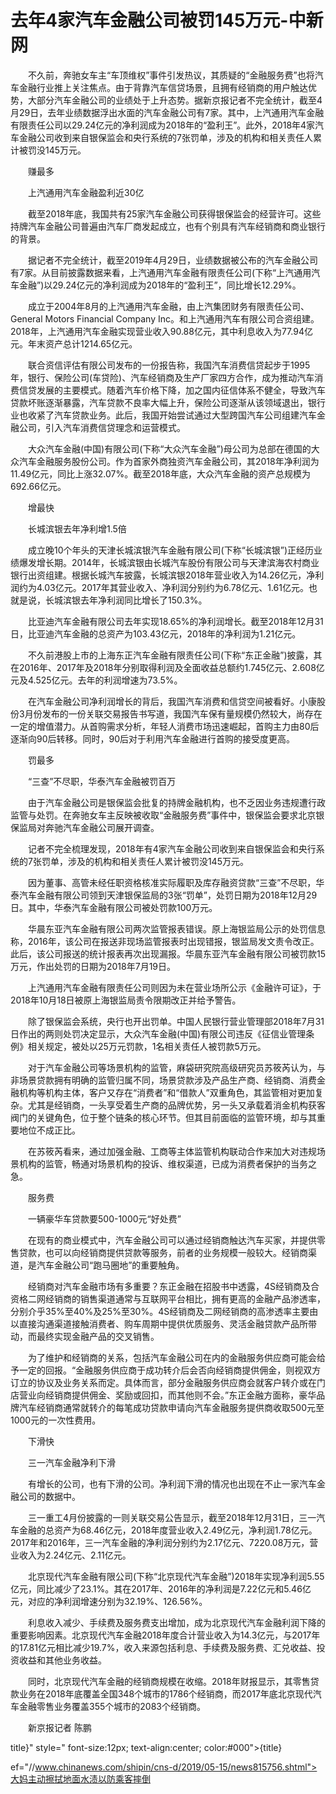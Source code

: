 # 去年4家汽车金融公司被罚145万元-中新网

　　不久前，奔驰女车主“车顶维权”事件引发热议，其质疑的“金融服务费”也将汽车金融行业推上关注焦点。由于背靠汽车信贷场景，且拥有经销商的用户触达优势，大部分汽车金融公司的业绩处于上升态势。据新京报记者不完全统计，截至4月29日，去年业绩数据浮出水面的汽车金融公司有7家。其中，上汽通用汽车金融有限责任公司以29.24亿元的净利润成为2018年的“盈利王”。此外，2018年4家汽车金融公司收到来自银保监会和央行系统的7张罚单，涉及的机构和相关责任人累计被罚没145万元。

　　赚最多

　　上汽通用汽车金融盈利近30亿

　　截至2018年底，我国共有25家汽车金融公司获得银保监会的经营许可。这些持牌汽车金融公司普遍由汽车厂商发起成立，也有个别具有汽车经销商和商业银行的背景。

　　据记者不完全统计，截至2019年4月29日，业绩数据被公布的汽车金融公司有7家。从目前披露数据来看，上汽通用汽车金融有限责任公司(下称“上汽通用汽车金融”)以29.24亿元的净利润成为2018年的“盈利王”，同比增长12.29%。

　　成立于2004年8月的上汽通用汽车金融，由上汽集团财务有限责任公司、General Motors Financial Company Inc。和上汽通用汽车有限公司合资组建。2018年，上汽通用汽车金融实现营业收入90.88亿元，其中利息收入为77.94亿元。年末资产总计1214.65亿元。

　　联合资信评估有限公司发布的一份报告称，我国汽车消费信贷起步于1995年，银行、保险公司(车贷险)、汽车经销商及生产厂家四方合作，成为推动汽车消费信贷发展的主要模式。随着汽车价格下降，加之国内征信体系不健全，导致汽车贷款坏账逐渐暴露，汽车贷款不良率大幅上升，保险公司逐渐从该领域退出，银行业也收紧了汽车贷款业务。此后，我国开始尝试通过大型跨国汽车公司组建汽车金融公司，引入汽车消费信贷理念和运营模式。

　　大众汽车金融(中国)有限公司(下称“大众汽车金融”)母公司为总部在德国的大众汽车金融服务股份公司。作为首家外商独资汽车金融公司，其2018年净利润为11.49亿元，同比上涨32.07%。截至2018年底，大众汽车金融的资产总规模为692.66亿元。

　　增最快

　　长城滨银去年净利增1.5倍

　　成立晚10个年头的天津长城滨银汽车金融有限公司(下称“长城滨银”)正经历业绩爆发增长期。2014年，长城滨银由长城汽车股份有限公司与天津滨海农村商业银行出资组建。根据长城汽车披露，长城滨银2018年营业收入为14.26亿元，净利润约为4.03亿元。2017年其营业收入、净利润分别约为6.78亿元、1.61亿元。也就是说，长城滨银去年净利润同比增长了150.3%。

　　比亚迪汽车金融有限公司去年实现18.65%的净利润增长。截至2018年12月31日，比亚迪汽车金融的总资产为103.43亿元，2018年的净利润为1.21亿元。

　　不久前港股上市的上海东正汽车金融有限责任公司(下称“东正金融”)披露，其在2016年、2017年及2018年分别取得利润及全面收益总额约1.745亿元、2.608亿元及4.525亿元。去年的利润增速为73.5%。

　　在汽车金融公司净利润增长的背后，我国汽车消费和信贷空间被看好。小康股份3月份发布的一份关联交易报告书写道，我国汽车保有量规模仍然较大，尚存在一定的增值潜力。从首购需求分析，年轻人消费市场迅速崛起，首购主力由80后逐渐向90后转移。同时，90后对于利用汽车金融进行首购的接受度更高。

　　罚最多

　　“三查”不尽职，华泰汽车金融被罚百万

　　由于汽车金融公司是银保监会批复的持牌金融机构，也不乏因业务违规遭行政监管与处罚。在奔驰女车主反映被收取“金融服务费”事件中，银保监会要求北京银保监局对奔驰汽车金融公司展开调查。

　　记者不完全梳理发现，2018年有4家汽车金融公司收到来自银保监会和央行系统的7张罚单，涉及的机构和相关责任人累计被罚没145万元。

　　因为董事、高管未经任职资格核准实际履职及库存融资贷款“三查”不尽职，华泰汽车金融有限公司领到天津银保监局的3张“罚单”，处罚日期为2018年12月29日。其中，华泰汽车金融有限公司被处罚款100万元。

　　华晨东亚汽车金融有限公司两次监管报表错误。原上海银监局公示的处罚信息称，2016年，该公司在报送非现场监管报表时出现错报，银监局发文责令改正。此后，该公司报送的统计报表再次出现漏报。华晨东亚汽车金融有限公司被罚款15万元，作出处罚的日期为2018年7月19日。

　　上汽通用汽车金融有限责任公司则因为未在营业场所公示《金融许可证》，于2018年10月18日被原上海银监局责令限期改正并给予警告。

　　除了银保监会系统，央行也开出罚单。中国人民银行营业管理部2018年7月31日作出的两则处罚决定显示，大众汽车金融(中国)有限公司违反《征信业管理条例》相关规定，被处以25万元罚款，1名相关责任人被罚款5万元。

　　对于汽车金融公司等场景机构的监管，麻袋研究院高级研究员苏筱芮认为，与非场景贷款拥有明确的监管归属不同，场景贷款涉及产品生产商、经销商、消费金融机构等机构主体，客户又存在“消费者”和“借款人”双重角色，其监管相对更加复杂。尤其是经销商，一头享受着生产商的品牌优势，另一头又承载着消金机构获客阀门的关键角色，位于整个链条的核心环节。但其目前面临的监管环境，却与其重要地位不成正比。

　　在苏筱芮看来，通过加强金融、工商等主体监管机构联动合作来加大对违规场景机构的监管，畅通对场景机构的投诉、维权渠道，已成为消费者保护的当务之急。

　　服务费

　　一辆豪华车贷款要500-1000元“好处费”

　　在现有的商业模式中，汽车金融公司可以通过经销商触达汽车买家，并提供零售贷款，也可以向经销商提供贷款等服务，前者的业务规模一般较大。经销商渠道，是汽车金融公司“跑马圈地”的重要触角。

　　经销商对汽车金融市场有多重要？东正金融在招股书中透露，4S经销商及合资格二网经销商的销售渠道通常与互联网平台相比，拥有更高的金融产品渗透率，分别介乎35%至40%及25%至30%。4S经销商及二网经销商的高渗透率主要由以直接沟通渠道接触消费者、购车周期中提供优质服务、灵活金融贷款产品所带动，而最终实现金融产品的交叉销售。

　　为了维护和经销商的关系，包括汽车金融公司在内的金融服务供应商可能会给予一定的回报。“金融服务供应商于成功转介后会否向经销商提供佣金，则视双方订立的协议及业务关系而定。具体而言，部分金融服务供应商会就客户转介或在门店营业向经销商提供佣金、奖励或回扣，而其他则不会。”东正金融方面称，豪华品牌汽车经销商通常就转介的每笔成功贷款申请向汽车金融服务提供商收取500元至1000元的一次性费用。

　　下滑快

　　三一汽车金融净利下滑

　　有增长的公司，也有下滑的公司。净利润下滑的情况也出现在不止一家汽车金融公司的数据中。

　　三一重工4月份披露的一则关联交易公告显示，截至2018年12月31日，三一汽车金融的总资产为68.46亿元，2018年度营业收入2.49亿元，净利润1.78亿元。2017年和2016年，三一汽车金融的净利润分别约为2.17亿元、7220.08万元，营业收入为2.24亿元、2.11亿元。

　　北京现代汽车金融有限公司(下称“北京现代汽车金融”)2018年实现净利润5.55亿元，同比减少了23.1%。其在2017年、2016年的净利润是7.22亿元和5.46亿元，对应的净利润增速分别为32.19%、126.56%。

　　利息收入减少、手续费及服务费支出增加，成为北京现代汽车金融利润下降的重要影响因素。北京现代汽车金融2018年度合计营业收入为14.3亿元，与2017年的17.81亿元相比减少19.7%，收入来源包括利息、手续费及服务费、汇兑收益、投资收益和其他业务收益。

　　同时，北京现代汽车金融的经销商规模在收缩。2018年财报显示，其零售贷款业务在2018年底覆盖全国348个城市的1786个经销商，而2017年底北京现代汽车金融零售业务覆盖355个城市的2083个经销商。

　　新京报记者 陈鹏

title}" style=" font-size:12px; text-align:center; color:#000">{title}

ef="//www.chinanews.com/shipin/cns-d/2019/05-15/news815756.shtml">大妈主动擦拭地面水渍以防乘客摔倒
